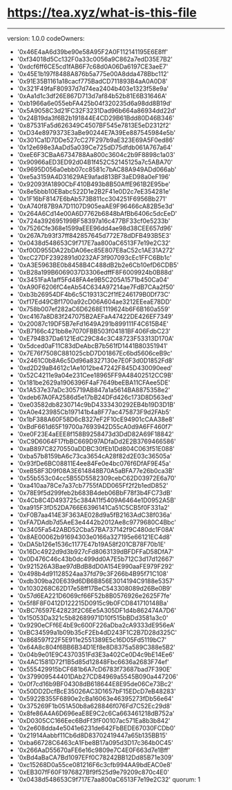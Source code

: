 # https://tea.xyz/what-is-this-file
---
version: 1.0.0
codeOwners:
  - '0x46E4aA6d39be90e58A95F2A0F112141195E6E8ff'
  - '0xf34018d5Cc132F0a33c0056a9C862a7edD35E7B2'
  - '0xdcf6ff6CE5cd1fAB6F7c68d0A06Da6197CE3aeE7'
  - '0x45E1b197f8488A876b5a775e00A8dda478Bbc112'
  - '0x91E35B1161a18cacf775BadCD711893B4aA0A0D8'
  - '0x321F49faF80937d7d74ea2404b403e1323f58e9a'
  - '0xAa1d1c3df26E867D713d7af84b52b81E6B31646A'
  - '0xb1966a6e055ebFA425b04f320235d6a98dd8B19d'
  - '0x5A9058C3d21FC32F3231Dad96b664a86934dd22d'
  - '0x24B19da3f6B2b191844E4CD29B61Bdd80D46B346'
  - '0x87531Fa5d626349C4507BF545e7813E5eD2312f2'
  - '0xD34e8979373E3aBe90244E7A39Ee887545984e5b'
  - '0x301Ca1D7DDe527cC27F297b9aE323E69A5F0ed86'
  - '0x12e698e3AaDd5a039Ce725dD75dfdb061A767a64'
  - '0xeE6F3CBaA6734788Aa800c3604c2b9F8898c1a03'
  - '0x90966aED3ED92d04B1f452C52145125a7c5ABA70'
  - '0x9695D056a0ebb07cc8581c7bAC88A949ADd066ab'
  - '0xe5a3159A4D31629AE9afad813BF3aED98a0eF196'
  - '0x92093fA1890CbF410B493b8B50AffE961B2E95be'
  - '0x8e5bbb10EBabc522D1e2B2F41e0D2c7eE354281e'
  - '0x1F16bF8147E6bAb573B811cc304251F6956Bb271'
  - '0xA740f87B9A7D1107D905eaAE9F96466cA82B5e3d'
  - '0x264A6Cd14e00A6D7762b6848bAfBb6406c5dcEeD'
  - '0x724a392695199BF58397a16c477BF33cf0e5233b'
  - '0x7526Cfe368e1599aEEE96dd4ae98d38CEE657d96'
  - '0x267A7b93f37ff842857645d772E78dDFB493B5E3'
  - '0x0438d548653C9f717E7aa800aC6513F7e19e2C32'
  - '0xf00D955DA22bDA06ec85E807E8aC52c1AE31A272'
  - '0xcC27DF2392891d0232AF3f907093cEc1FFC6Bb1c'
  - '0xA3E5963BE0b8458B4C488dB2b2e6Cb10efD6CDB5'
  - '0xB28a199B6069037D3306edffF8F6009924b0B88d'
  - '0x3451FaA1aff5Fd48FA4e9B5C205A1571b450Ca04'
  - '0xA90F6206fC4eAb54C634A97214ae7FdB7CAa2f50'
  - '0xb3b26954DF4b6c5C19313C2f1fE246179B0Df73C'
  - '0xf17Ed49CBf1700a92cD06A604ae3212EEeaE78DD'
  - '0x758b007ef282aC6D6268E1119624b6F6B160a559'
  - '0xc4167a8D83f247075B2AEFaA47422DE426EF7349'
  - '0x20087c19DF5B7eFd1649A291b899111F4C615B4E'
  - '0xB7166c421bb8e7070FBB503f04181BF406FdbC23'
  - '0xE794B37Da6121EdC29C84c3C48723F53313D170A'
  - '0x5dced0aF11C83dDeAbcB7b561fD1441B80351941'
  - '0x7E76f7508C881025cbD7D01867Ec6bd5606ceB9c'
  - '0x2461C0b8A6c5Dd96a8327130e7E0F3d0D1852Fd8'
  - '0xd2D29aB4612c1Ae1012be47242F845D430090eed'
  - '0x52C4211e9a04e231Cee18965FF9A48402512CC9B'
  - '0x181be2629a1906396F4aF7649beEBA11CFAee5DE'
  - '0x1A537e37aDc305719AB847a1a5614BA8875358e2'
  - '0xdeb67A0FA2586d5e17bB24DFd426c173D8D563ed'
  - '0xe03582db8230714c9bD4333430292EB4b19D3D1B'
  - '0xA0e423985Cb197141b4a8F77ac475873F9d2FAb5'
  - '0x1bF388A60F58D6cB327eF2F10cE94901cCAA38e8'
  - '0xBdF661d65F19700a7693942D55cA0d9A6FF460f7'
  - '0xe0F23E4aEEE8f158B9258473d3DdD82A69F18842'
  - '0xC9D6064F17fbBC669D97ADfaDd2E2B3769466586'
  - '0xaB897C8270550aDDBC30fEb1Dd804C063f51E088'
  - '0xba57b8159bA6c73ca3654cA28f82d2E03c36505a'
  - '0x93fDe6BC08811E4ee84Fe0e4bc076f6DfAF9E45a'
  - '0xeB58F3D9f08A3E614848B70A5aBFA77e26b0ca3B'
  - '0x55b553c04cc5B55D5582309cebC62D03972E6a70'
  - '0xa410aa78Ce7a37cb7755fADD065Ff2f2b1edD852'
  - '0x78E9f5d299feb2b683B4deb06BbF78f3b4FC73dB'
  - '0x4Cb8C4D493725c384A11f5409A6464e1D0952A5B'
  - '0xa915F3fD52DA766E6396141Ca51C5CB5f0F331a2'
  - '0xF0B7aa414E3F363AE028d9a5fB2163AdC38f036a'
  - '0xFA7DAdb7d5AeE3e4442b2012Ae8c9779680C4Bbc'
  - '0x3405Fa542ABD52Cba57BA737142f9C480dc1F08A'
  - '0x8AE00062b91694303e0166a327195e66121EC4d8'
  - '0xDA5b126e1536c1177E47b19A58f201CB78F70b1E'
  - '0x16Dc4922d9d3b927cFd8063139dBFDFFaD58DfA7'
  - '0x0D476C46c43b0dc499dd0A7E5b712C3d17d12667'
  - '0x921526A3Bae97dBdB8dD0A154E990aaFE979F292'
  - '0x498b4d91128524aa37fd79c3F266b4B95f71C108'
  - '0xdb309ba20E639d6DB6B856E3014194C9188e5357'
  - '0x1030268C62D17e58ff17BeC543308089d26Be0B9'
  - '0x57d6EA221D6069cf66F52b8B0576926e2625F7fe'
  - '0x5f8F8F0412D122215D0915c9b0FCD841710148Ba'
  - '0xBC76597E42823f2C6Ee5A305DF1d4b862474A7D6'
  - '0x15053Da321c5b82689971D10f515bBDd3581a3c0'
  - '0x9290eCFf6E4bE9c600F226aDba2cA9333dE956eA'
  - '0xBC34599a1b09b35cF2Eb4dD243F1C2B7D28d325C'
  - '0x868597f22F5E911e2551389E5c16D05Fd5119bC7'
  - '0x64A8c804f6BB6B34D1Ef8e8D8375a589C388e5B2'
  - '0x04b9e01E9C4370351Fd3E3a402Ce0D4c9bE14Ee6'
  - '0x4AC1581D72f1B5d85d12848Fbc6636a2683F74ef'
  - '0x555429915bCF681b6A7cD6783f73687bad7F390E'
  - '0x379909544401DAb27CD84969a5545B090a447206'
  - '0x0f7cd16b9BF04308dB618644E8E95de06Ce73Bc2'
  - '0x50DD2DcfBcE35026AC3D1657bF15EDcD7eB48283'
  - '0x5922B355F6890e2cBa16063e46395273fDb56e64'
  - '0x375269F1b051A50b8a628846f076Fd7C52Ec29d8'
  - '0x8fe86A4A6D696eaE8E9C2c6Ca663461218dB752a'
  - '0xD0305CC166Eec6BdFf3fF00107ac571Ea8b3b842'
  - '0x2e608dda4e5041e6231de642FbBEDE67030FCDb0'
  - '0x21914Aabbf11Cb6d8D83702419447a65b135BB15'
  - '0xba66728C6463cA1Fbe8B17a095d3D17c364b0C45'
  - '0x266AaD55670aFE6e16c9809e7C4E0F663d7e1Bff'
  - '0xBd4aBaCA7Bd1097EFf0C78242BB12Dd85B71e309'
  - '0xc15268D0a55ce081216F6c3cfb994AA9bdEAC0e8'
  - '0xEB307fF60F1976827Bf9f525d9e79209c870c4E0'
  - '0x0438d548653C9f717E7aa800aC6513F7e19e2C32'
quorum: 1
